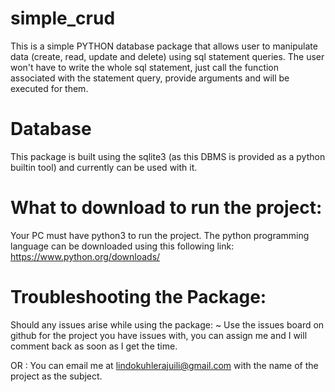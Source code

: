 # simple_crud
This is a simple PYTHON database package that allows user to manipulate data (create, read, update and delete) using sql statement queries. The user won't have to write the whole sql statement, just call the function associated with the statement query, provide arguments and will be executed for them. 

# Database 
This package is built using the sqlite3 (as this DBMS is provided as a python builtin tool) and currently can be used with it. 

# What to download to run the project:
Your PC must have python3 to run the project. The python programming language can be downloaded using this following link:
https://www.python.org/downloads/

# Troubleshooting the Package:
Should any issues arise while using the package: 
~ Use the issues board on github for the project you have issues with, you can assign me and I will comment back as soon as I get the time.

OR : You can email me at lindokuhlerajuili@gmail.com with the name of the project as the subject.
